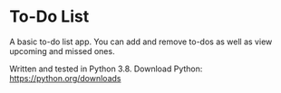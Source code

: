 # To-Do List
A basic to-do list app. You can add and remove to-dos as well as view upcoming and missed ones.

Written and tested in Python 3.8. Download Python: https://python.org/downloads
